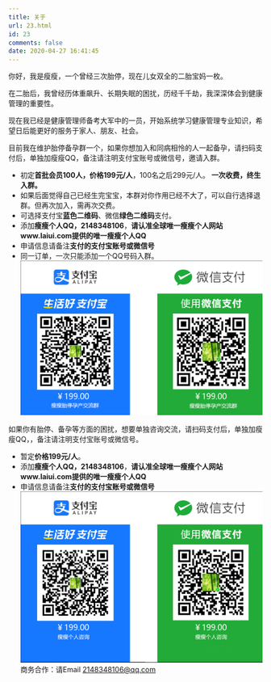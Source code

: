```yaml
---
title: 关于
url: 23.html
id: 23
comments: false
date: 2020-04-27 16:41:45
---
```


你好，我是瘦瘦，一个曾经三次胎停，现在儿女双全的二胎宝妈一枚。

在二胎后，我曾经历体重飙升、长期失眠的困扰，历经千千劫，我深深体会到健康管理的重要性。

现在我已经是健康管理师备考大军中的一员，开始系统学习健康管理专业知识，希望日后能更好的服务于家人、朋友、社会。

目前我在维护胎停备孕群一个，如果你想加入和同病相怜的人一起备孕，请扫码支付后，单独加瘦瘦QQ，备注请注明支付宝账号或微信号，邀请入群。
   * 初定**首批会员100人，价格199元/人**，100名之后299元/人。 **一次收费，终生入群。**
   * 如果后面觉得自己已经生完宝宝，本群对你作用已经不大了，可以自行选择退群。但再次加入，需再次交费。
   * 可选择支付宝**蓝色二维码**、微信**绿色二维码**支付。
   * 添加**瘦瘦个人QQ，2148348106**，**请认准全球唯一瘦瘦个人网站www.laiui.com提供的唯一瘦瘦个人QQ**
   * 申请信息请备注**支付的支付宝账号或微信号**
   * 同一订单，一次只能添加一个QQ号码入群。
 ![](/images/taiting_image/yunchanjiaoliuqun199.png)

如果你有胎停、备孕等方面的困扰，想要单独咨询交流，请扫码支付后，单独加瘦瘦QQ，，备注请注明支付宝账号或微信号。
   * 暂定**价格199元/人**。
   * 添加**瘦瘦个人QQ，2148348106**，**请认准全球唯一瘦瘦个人网站www.laiui.com提供的唯一瘦瘦个人QQ**
   * 申请信息请备注**支付的支付宝账号或微信号**
 ![](/images/taiting_image/zixun199.png)
商务合作：请Email 2148348106@qq.com


